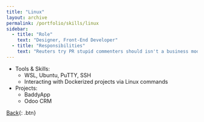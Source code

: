 ```yaml
---
title: "Linux"
layout: archive
permalink: /portfolio/skills/linux
sidebar:
  - title: "Role"
    text: "Designer, Front-End Developer"
  - title: "Responsibilities"
    text: "Reuters try PR stupid commenters should isn't a business model"
---
```


* Tools & Skills:
  * WSL, Ubuntu, PuTTY, SSH
  * Interacting with Dockerized projects via Linux commands
* Projects:
  * BaddyApp
  * Odoo CRM
  
[Back](../skills){: .btn}